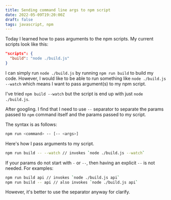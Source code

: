 ```yaml
---
title: Sending command line args to npm script
date: 2022-05-09T19:20:00Z
draft: false
tags: javascript, npm
---
```


Today I learned how to pass arguments to the npm scripts. My current scripts look like this:

```json
"scripts": {
  "build": "node ./build.js"
}
```

I can simply run `node ./build.js` by running `npm run build` to build my code. However, I would like to be able to run something like `node ./build.js --watch` which means I want to pass argument(s) to my npm script.

I've tried `npm build --watch` but the script is end up with just `node ./build.js`. 

After googling. I find that I need to use `--` separator to separate the params passed to `npm` command itself and the params passed to my script.

The syntax is as follows:

```bash
npm run <command> -- [-- <args>]
```

Here's how I pass arguments to my script.

```bash
npm run build -- --watch // invokes `node ./build.js --watch`
```

If your params do not start with `-` or `--`, then having an explicit `--` is not needed. For examples:

```bash
npm run build api // invokes `node ./build.js api`
npm run build -- api // also invokes `node ./build.js api`
```

However, it's better to use the separator anyway for clarify.
